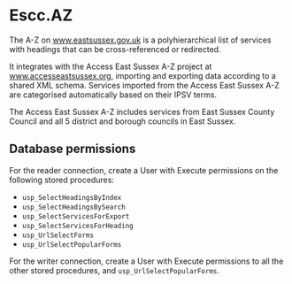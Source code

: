 Escc.AZ
=======

The A-Z on www.eastsussex.gov.uk is a polyhierarchical list of services with headings that can be cross-referenced or redirected.

It integrates with the Access East Sussex A-Z project at www.accesseastsussex.org, importing and exporting data according to a shared XML schema. Services imported 
from the Access East Sussex A-Z are categorised automatically based on their IPSV 
terms.

The Access East Sussex A-Z includes services from East Sussex County Council and all 5 district and borough councils in East Sussex.

Database permissions
--------------------

For the reader connection, create a User with Execute permissions on the following stored procedures:

* `usp_SelectHeadingsByIndex`
* `usp_SelectHeadingsBySearch`
* `usp_SelectServicesForExport`
* `usp_SelectServicesForHeading`
* `usp_UrlSelectForms`
* `usp_UrlSelectPopularForms`

For the writer connection, create a User with Execute permissions to all the other stored procedures, and `usp_UrlSelectPopularForms`.